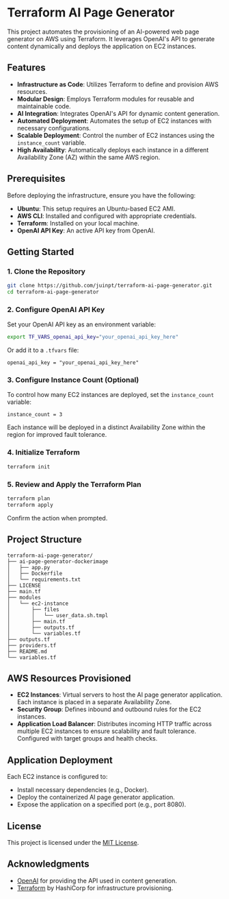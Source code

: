 
# Terraform AI Page Generator

This project automates the provisioning of an AI-powered web page generator on AWS using Terraform. It leverages OpenAI's API to generate content dynamically and deploys the application on EC2 instances.

## Features

- **Infrastructure as Code**: Utilizes Terraform to define and provision AWS resources.
- **Modular Design**: Employs Terraform modules for reusable and maintainable code.
- **AI Integration**: Integrates OpenAI's API for dynamic content generation.
- **Automated Deployment**: Automates the setup of EC2 instances with necessary configurations.
- **Scalable Deployment**: Control the number of EC2 instances using the `instance_count` variable.
- **High Availability**: Automatically deploys each instance in a different Availability Zone (AZ) within the same AWS region.

## Prerequisites

Before deploying the infrastructure, ensure you have the following:

- **Ubuntu**: This setup requires an Ubuntu-based EC2 AMI.
- **AWS CLI**: Installed and configured with appropriate credentials.
- **Terraform**: Installed on your local machine.
- **OpenAI API Key**: An active API key from OpenAI.

## Getting Started

### 1. Clone the Repository

```bash
git clone https://github.com/juinpt/terraform-ai-page-generator.git
cd terraform-ai-page-generator
```

### 2. Configure OpenAI API Key

Set your OpenAI API key as an environment variable:

```bash
export TF_VARS_openai_api_key="your_openai_api_key_here"
```

Or add it to a `.tfvars` file:

```hcl
openai_api_key = "your_openai_api_key_here"
```

### 3. Configure Instance Count (Optional)

To control how many EC2 instances are deployed, set the `instance_count` variable:

```hcl
instance_count = 3
```

Each instance will be deployed in a distinct Availability Zone within the region for improved fault tolerance.

### 4. Initialize Terraform

```bash
terraform init
```

### 5. Review and Apply the Terraform Plan

```bash
terraform plan
terraform apply
```

Confirm the action when prompted.

## Project Structure

```
terraform-ai-page-generator/
├── ai-page-generator-dockerimage
│   ├── app.py
│   ├── Dockerfile
│   └── requirements.txt
├── LICENSE
├── main.tf
├── modules
│   └── ec2-instance
│       ├── files
│       │   └── user_data.sh.tmpl
│       ├── main.tf
│       ├── outputs.tf
│       └── variables.tf
├── outputs.tf
├── providers.tf
├── README.md
└── variables.tf
```

## AWS Resources Provisioned

- **EC2 Instances**: Virtual servers to host the AI page generator application. Each instance is placed in a separate Availability Zone.
- **Security Group**: Defines inbound and outbound rules for the EC2 instances.
- **Application Load Balancer**: Distributes incoming HTTP traffic across multiple EC2 instances to ensure scalability and fault tolerance. Configured with target groups and health checks.

## Application Deployment

Each EC2 instance is configured to:

- Install necessary dependencies (e.g., Docker).
- Deploy the containerized AI page generator application.
- Expose the application on a specified port (e.g., port 8080).


## License

This project is licensed under the [MIT License](LICENSE).

## Acknowledgments

- [OpenAI](https://openai.com/) for providing the API used in content generation.
- [Terraform](https://www.terraform.io/) by HashiCorp for infrastructure provisioning.
